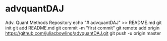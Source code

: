 # advquantDAJ
Adv. Quant Methods Repository
echo "# advquantDAJ" >> README.md
git init
git add README.md
git commit -m "first commit"
git remote add origin https://github.com/juliacbowling/advquantDAJ.git
git push -u origin master
